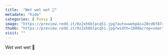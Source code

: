 ```yaml
---
title:  "Wet wet wet 🖤"
metadate: "hide"
categories: [ Pussy ]
image: "https://preview.redd.it/0z2xh6blpcq51.jpg?auto=webp&s=20cd6f8740dbbe8c6385080637a94fbba4847c23"
thumb: "https://preview.redd.it/0z2xh6blpcq51.jpg?width=1080&crop=smart&auto=webp&s=b137ca1b37c5150847b404d822afe84126540737"
visit: ""
---
```

Wet wet wet 🖤
